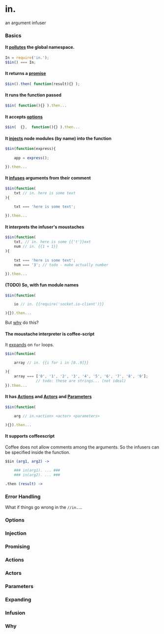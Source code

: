 # in.

an argument infuser

### Basics

#### It [pollutes](#extending) the global namespace.

```javascript
In = require('in.');
$$in() === In;
```

#### It returns a [promise](#promising)

```javascript
$$in().then( function(result){} );
```

#### It runs the function passed

```javascript
$$in( function(){} ).then...
```

#### It accepts [options](#options)

```javascript
$$in(  {},  function(){} ).then...
```

#### It [injects](Injection) node modules (by name) into the function

```javascript
$$in(function(express){    
    
    app = express();

}).then...
```

#### It [infuses](Infusion) arguments from their comment

```javascript
$$in(function(
    txt // in. here is some text
){    
    
    txt === 'here is some text';

}).then...
```

#### It interprets the infuser's moustaches

```javascript
$$in(function(
    txt, // in. here is some {{'t'}}ext
    num // in. {{1 + 1}}
){    
    
    txt === 'here is some text';
    num === '3'; // todo - make actually number

}).then...
```

#### (TODO) So, with fun module names

```javascript
$$in(function(

    io // in. {{require('socket.io-client')}}

){}).then...
```
But [why](#why) do this?

#### The moustache interpreter is coffee-script

It [expands](#expanders) on `for` loops.

```javascript
$$in(function(

    array // in. {{i for i in [0..9]}}

){
    array === ['0', '1', '2', '3', '4', '5', '6', '7', '8', '9'];
              // todo: these are strings... (not ideal)
}).then...
```

#### It has [Actions](#actions) and [Actors](#actors) and [Parameters](#parameters)

```javascript
$$in(function(

    arg // in.<action> <actor> <parameters>

){}).then...
```

#### It supports coffeescript

Coffee does not allow comments among the arguments. So the infusers can be specified inside the function.

```coffee
$$in (arg1, arg2) ->
    
    ### in(arg1). ... ###
    ### in(arg2). ... ###

.then (result) ->

```


### Error Handling

What if things go wrong in the `//in.`...







### Options


### Injection


### Promising

### Actions


### Actors

### Parameters


### Expanding




### Infusion


### Why


